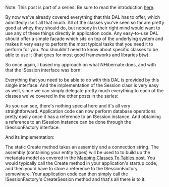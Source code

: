 Note: This post is part of a series.  Be sure to read the introduction <a href="/blog/2009/08/build-your-own-data-access-layer-series/">here</a>.

By now we've already covered everything that this DAL has to offer, which admittedly isn't all that much.  All of the classes you've seen so far are pretty good at whey they should do, but nobody in their right mind would want to use any of these things directly in application code.  Any easy-to-use DAL should offer a simple facade which sits on top of the underlying system and makes it very easy to perform the most typical tasks that you need it to perform for you.  You shouldn't need to know about specific classes to be able to use it (that goes for most good frameworks and libraries btw).

So once again, I based my approach on what NHibernate does, and with that the ISession interface was born:

<script src="https://gist.github.com/3685104.js?file=s1.cs"></script>

Everything that you need to be able to do with this DAL is provided by this single interface.  And the implementation of the Session class is very easy as well, since we can simply delegate pretty much everything to each of the classes we've covered in the other posts in the series:

<script src="https://gist.github.com/3685104.js?file=s2.cs"></script>

As you can see, there's nothing special here and it's all very straightforward.  Application code can now perform database operations pretty easily once it has a reference to an ISession instance.  And obtaining a reference to an ISession instance can be done through the ISessionFactory interface:

<script src="https://gist.github.com/3685104.js?file=s3.cs"></script>

And its implementation:

<script src="https://gist.github.com/3685104.js?file=s4.cs"></script>

The static Create method takes an assembly and a connection string.  The assembly (containing your entity types) will be used to to build up the metadata model as covered in the <a href="/blog/2009/08/build-your-own-data-access-layer-mapping-classes-to-tables/">Mapping Classes To Tables post</a>.  You would typically call the Create method in your application's startup code, and then you'd have to store a reference to the ISessionFactory somewhere.  Your application code can then simply call the ISessionFactory's CreateSession method and that's all there is to it.